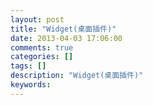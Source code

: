 ```yaml
---
layout: post
title: "Widget(桌面插件)"
date: 2013-04-03 17:06:00 
comments: true
categories: []
tags: []
description: "Widget(桌面插件)"
keywords: 
---
```



 
  
   
   
  
 
 
  
  
 
 
  
  
 
 
  
  
 
 
  
  
 


